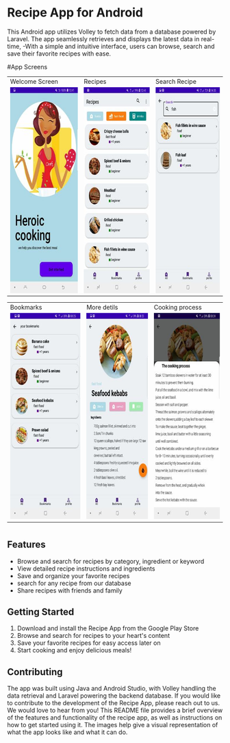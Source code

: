 # Recipe App for Android

This Android app utilizes Volley to fetch data from a database powered by Laravel. The app seamlessly retrieves and 
displays the latest data in real-time, 
-With a simple and intuitive interface, users can browse, search and save their favorite recipes with ease.

#App Screens

<table>
  <tr>
    <td>Welcome Screen</td>
     <td>Recipes</td>
     <td>Search Recipe</td>
  </tr>
  <tr>
    <td><img src="screenshot/pic1.jpg" width=270 height=480></td>
    <td><img src="screenshot/pic2.jpg" width=270 height=480></td>
    <td><img src="screenshot/pic3.jpg" width=270 height=480></td>
  </tr>
 </table>

<table>

  <tr>
    <td>Bookmarks </td>
     <td>More detils</td>
     <td>Cooking process</td>
  </tr>
  <tr>
    <td><img src="screenshot/pic4.jpg" width=270 height=480></td>
    <td><img src="screenshot/pic5.jpg" width=270 height=480></td>
    <td><img src="screenshot/pic6.jpg" width=270 height=480></td>
  </tr>
 </table>

#

## Features
- Browse and search for recipes by category, ingredient or keyword
- View detailed recipe instructions and ingredients
- Save and organize your favorite recipes
- search for any recipe from our database
- Share recipes with friends and family

## Getting Started
1. Download and install the Recipe App from the Google Play Store 
2. Browse and search for recipes to your heart's content
3. Save your favorite recipes for easy access later on
4. Start cooking and enjoy delicious meals!

## Contributing
The app was built using Java and Android Studio, with Volley handling the data retrieval and Laravel powering the backend database.
If you would like to contribute to the development of the Recipe App, please reach out to us. We would love to hear from you!
This README file provides a brief overview of the features and functionality of the recipe app, as well as instructions on how to get started using it. The images help give a visual representation of what the app looks like and what it can do.



